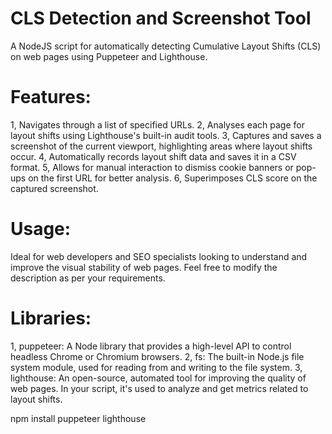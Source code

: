 # CLS Detection and Screenshot Tool

A NodeJS script for automatically detecting Cumulative Layout Shifts (CLS) on web pages using Puppeteer and Lighthouse.

# Features:
1, Navigates through a list of specified URLs.
2, Analyses each page for layout shifts using Lighthouse's built-in audit tools.
3, Captures and saves a screenshot of the current viewport, highlighting areas where layout shifts occur.
4, Automatically records layout shift data and saves it in a CSV format.
5, Allows for manual interaction to dismiss cookie banners or pop-ups on the first URL for better analysis.
6, Superimposes CLS score on the captured screenshot.

# Usage:
Ideal for web developers and SEO specialists looking to understand and improve the visual stability of web pages. Feel free to modify the description as per your requirements.

# Libraries:
1, puppeteer: A Node library that provides a high-level API to control headless Chrome or Chromium browsers.
2, fs: The built-in Node.js file system module, used for reading from and writing to the file system.
3, lighthouse: An open-source, automated tool for improving the quality of web pages. In your script, it's used to analyze and get metrics related to layout shifts.
    
npm install puppeteer lighthouse

